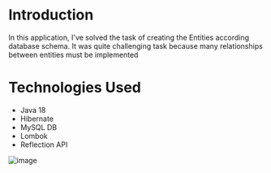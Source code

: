 # Introduction
In this application, I've solved the task of creating the Entities according database schema. It was quite challenging task because many relationships between entities must be implemented

# Technologies Used
- Java 18
- Hibernate
- MySQL DB
- Lombok
- Reflection API

![image](https://github.com/AndriiChipets/MovieApp/assets/137887124/aa9d0be5-5ea7-4951-9cf7-3de51ec80ba8)
